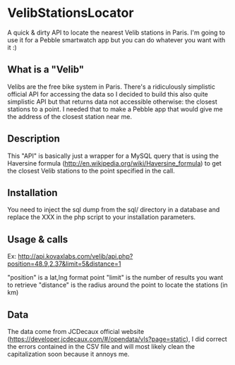 VelibStationsLocator
====================

A quick & dirty API to locate the nearest Velib stations in Paris. I'm going to use it for a Pebble smartwatch app but you can do whatever you want with it :)

## What is a "Velib"

Velibs are the free bike system in Paris. There's a ridiculously simplistic official API for accessing the data so I decided to build this also quite simplistic API but that returns data not accessible otherwise: the closest stations to a point. I needed that to make a Pebble app that would give me the address of the closest station near me.

## Description

This "API" is basically just a wrapper for a MySQL query that is using the Haversine formula (http://en.wikipedia.org/wiki/Haversine_formula) to get the closest Velib stations to the point specified in the call.

## Installation

You need to inject the sql dump from the sql/ directory in a database and replace the XXX in the php script to your installation parameters.

## Usage & calls

Ex: http://api.kovaxlabs.com/velib/api.php?position=48.9,2.37&limit=5&distance=1

"position" is a lat,lng format point
"limit" is the number of results you want to retrieve
"distance" is the radius around the point to locate the stations (in km)

## Data

The data come from JCDecaux official website (https://developer.jcdecaux.com/#/opendata/vls?page=static), I did correct the errors contained in the CSV file and will most likely clean the capitalization soon because it annoys me.
